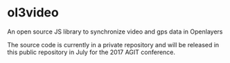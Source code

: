# ol3video
An open source JS library to synchronize video and gps data in Openlayers

The source code is currently in a private repository and will be released in this public repository in July for the 2017 AGIT conference.
